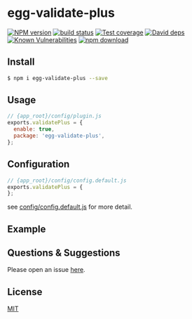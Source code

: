 # egg-validate-plus

[![NPM version][npm-image]][npm-url]
[![build status][travis-image]][travis-url]
[![Test coverage][codecov-image]][codecov-url]
[![David deps][david-image]][david-url]
[![Known Vulnerabilities][snyk-image]][snyk-url]
[![npm download][download-image]][download-url]

[npm-image]: https://img.shields.io/npm/v/egg-validate-plus.svg?style=flat-square
[npm-url]: https://npmjs.org/package/egg-validate-plus
[travis-image]: https://img.shields.io/travis/eggjs/egg-validate-plus.svg?style=flat-square
[travis-url]: https://travis-ci.org/eggjs/egg-validate-plus
[codecov-image]: https://img.shields.io/codecov/c/github/eggjs/egg-validate-plus.svg?style=flat-square
[codecov-url]: https://codecov.io/github/eggjs/egg-validate-plus?branch=master
[david-image]: https://img.shields.io/david/eggjs/egg-validate-plus.svg?style=flat-square
[david-url]: https://david-dm.org/eggjs/egg-validate-plus
[snyk-image]: https://snyk.io/test/npm/egg-validate-plus/badge.svg?style=flat-square
[snyk-url]: https://snyk.io/test/npm/egg-validate-plus
[download-image]: https://img.shields.io/npm/dm/egg-validate-plus.svg?style=flat-square
[download-url]: https://npmjs.org/package/egg-validate-plus

<!--
Description here.
-->

## Install

```bash
$ npm i egg-validate-plus --save
```

## Usage

```js
// {app_root}/config/plugin.js
exports.validatePlus = {
  enable: true,
  package: 'egg-validate-plus',
};
```

## Configuration

```js
// {app_root}/config/config.default.js
exports.validatePlus = {
};
```

see [config/config.default.js](config/config.default.js) for more detail.

## Example

<!-- example here -->

## Questions & Suggestions

Please open an issue [here](https://github.com/eggjs/egg/issues).

## License

[MIT](LICENSE)
